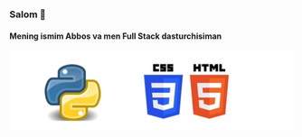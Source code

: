 ### Salom 👋
#### Mening ismim Abbos va men Full Stack dasturchisiman
![](https://raw.githubusercontent.com/Abbosbek08/Abbosbek08/main/banner.jpg)
<!--
**Abbosbek08/Abbosbek08** is a ✨ _special_ ✨ repository because its `README.md` (this file) appears on your GitHub profile.

Here are some ideas to get you started:

- 🔭 I’m currently working on ...
- 🌱 I’m currently learning ...
- 👯 I’m looking to collaborate on ...
- 🤔 I’m looking for help with ...
- 💬 Ask me about ...
- 📫 How to reach me: ...
- 😄 Pronouns: ...
- ⚡ Fun fact: ...
-->
